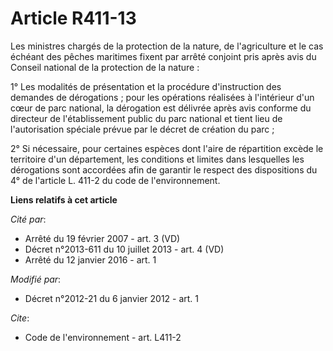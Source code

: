 # Article R411-13

Les ministres chargés de la protection de la nature, de l'agriculture et le cas échéant des pêches maritimes fixent par
arrêté conjoint pris après avis du Conseil national de la protection de la nature : 

1° Les modalités de présentation et la procédure d'instruction des demandes de dérogations ; pour les opérations réalisées à
l'intérieur d'un cœur de parc national, la dérogation est délivrée après avis conforme du directeur de l'établissement public
du parc national et tient lieu de l'autorisation spéciale prévue par le décret de création du parc ; 

2° Si nécessaire, pour certaines espèces dont l'aire de répartition excède le territoire d'un département, les conditions et
limites dans lesquelles les dérogations sont accordées afin de garantir le respect des dispositions du 4° de l'article L.
411-2 du code de l'environnement.

**Liens relatifs à cet article**

_Cité par_:

  - Arrêté du 19 février 2007 - art. 3 (VD)
  - Décret n°2013-611 du 10 juillet 2013 - art. 4 (VD)
  - Arrêté du 12 janvier 2016 - art. 1

_Modifié par_:

  - Décret n°2012-21 du 6 janvier 2012 - art. 1

_Cite_:

  - Code de l'environnement - art. L411-2
